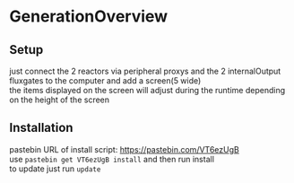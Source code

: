 # GenerationOverview
## Setup
just connect the 2 reactors via peripheral proxys and the 2 internalOutput fluxgates to the computer and add a screen(5 wide)
<br> the items displayed on the screen will adjust during the runtime depending on the height of the screen
## Installation
pastebin URL of install script: https://pastebin.com/VT6ezUgB
<br>use <code>pastebin get VT6ezUgB install</code> and then run install
<br>to update just run <code>update</code>
